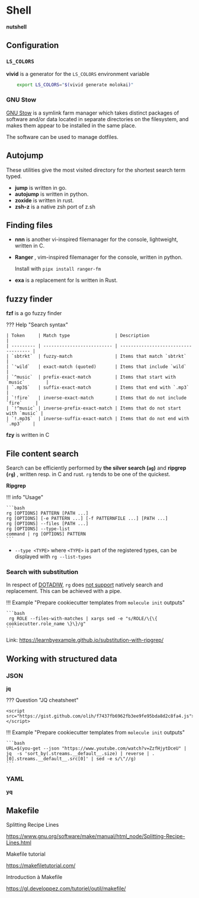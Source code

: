# Shell

<!-- <div class="mdc-card"> -->
<!--   <div class="mdc-card__primary-action" tabindex="0"> -->
<!--   </div> -->

<!--   qsdsqsdqsd -->
<!-- </div> -->

**nutshell** <badge-start repo='nushell/nushell'></badge-stars>

## Configuration

### `LS_COLORS`

**vivid** <badge-stars repo='sharkdp/vivid'></badge-stars> is a generator for the `LS_COLORS` environment variable

``` bash
    export LS_COLORS="$(vivid generate molokai)"
```

### GNU Stow

[GNU Stow](https://www.gnu.org/software/stow/) is a symlink farm manager which takes distinct packages of software and/or data located in separate directories on the filesystem, and makes them appear to be installed in the same place.

The software can be used to manage dotfiles.

## Autojump

These utilities give the most visited directory for the shortest search term typed.

- **jump** <badge-stars repo='gsamokovarov/jump'></badge-stars> is written in go. 
- **autojump** <badge-stars repo='wting/autojump'></badge-stars> is written in python.
- **zoxide** <badge-stars repo='ajeetdsouza/zoxide'></badge-stars> is written in rust.
- **zsh-z** <badge-stars repo='agkozak/zsh-z'></badge-stars> is a native zsh port of z.sh


## Finding files 


- **nnn** <badge-stars repo='jarun/nnn'></badge-stars> <badge-doc href="https://github.com/jarun/nnn/wiki"></badge-doc> is another vi-inspired filemanager for the console, lightweight, written in C.
- **Ranger** <badge-stars repo='ranger/ranger'></badge-stars> <badge-doc href="https://ranger.github.io"></badge-doc>, vim-inspired filemanager for the console, written in python.

    Install with `pipx install ranger-fm`

- **exa** <badge-stars repo='ogham/exa'></badge-stars> <badge-doc href="https://the.exa.website/"></badge-doc> is a replacement for ls written in Rust.


## fuzzy finder

**fzf** <badge-stars repo='junegunn/fzf'></badge-stars> <badge-doc href="https://github.com/junegunn/fzf#table-of-contents"></badge-doc> is a go fuzzy finder


??? Help "Search syntax"

    | Token     | Match type                 | Description                          |
    | --------- | -------------------------- | ------------------------------------ |
    | `sbtrkt`  | fuzzy-match                | Items that match `sbtrkt`            |
    | `'wild`   | exact-match (quoted)       | Items that include `wild`            |
    | `^music`  | prefix-exact-match         | Items that start with `music`        |
    | `.mp3$`   | suffix-exact-match         | Items that end with `.mp3`           |
    | `!fire`   | inverse-exact-match        | Items that do not include `fire`     |
    | `!^music` | inverse-prefix-exact-match | Items that do not start with `music` |
    | `!.mp3$`  | inverse-suffix-exact-match | Items that do not end with `.mp3`    |


**fzy** <badge-stars repo='jhawthorn/fzy'></badge-stars> is written in C


## File content search 

Search can be efficiently performed by **the silver search (`ag`)** <badge-stars repo='ggreer/the_silver_searcher'></badge-stars> <badge-doc href='https://geoff.greer.fm/ag/'></badge-doc> and **ripgrep (`rg`)** <badge-stars repo='BurntSushi/ripgrep'></badge-stars> <badge-doc logo='Markdown' href='https://github.com/BurntSushi/ripgrep/blob/master/GUIDE.md'></badge-doc>, written resp. in C and rust. `rg` tends to be one of the quickest.

**Ripgrep**

!!! info "Usage"

	```bash
	rg [OPTIONS] PATTERN [PATH ...]
	rg [OPTIONS] [-e PATTERN ...] [-f PATTERNFILE ...] [PATH ...]
	rg [OPTIONS] --files [PATH ...]
	rg [OPTIONS] --type-list
	command | rg [OPTIONS] PATTERN
	```

- `--type <TYPE>` where `<TYPE>` is part of the registered types, can be displayed with `rg --list-types`

### Search with substitution

In respect of [DOTADIW](https://en.wikipedia.org/wiki/Unix_philosophy#Do_One_Thing_and_Do_It_Well), `rg` does [not support](https://github.com/BurntSushi/ripgrep/issues/74) natively search and replacement. This can be achieved with a pipe.

!!! Example  "Prepare cookiecutter templates from `molecule init` outputs"

    ```bash
     rg ROLE --files-with-matches | xargs sed -e "s/ROLE/\{\{ cookiecutter.role_name \}\}/g"
    ```

Link: https://learnbyexample.github.io/substitution-with-ripgrep/

## Working with structured data

### JSON


**jq** <badge-stars repo='stedolan/jq'></badge-stars> <badge-doc href="https://stedolan.github.io/jq/"></badge-doc>

??? Question "JQ cheatsheet"
  
    <script src="https://gist.github.com/olih/f7437fb6962fb3ee9fe95bda8d2c8fa4.js"></script>


!!! Example  "Prepare cookiecutter templates from `molecule init` outputs"

    ```bash
    URL=$(you-get --json "https://www.youtube.com/watch?v=ZzfHjytDceU" | jq  -s 'sort_by(.streams.__default__.size) | reverse | .[0].streams.__default__.src[0]' | sed -e s/\"//g)
    ```

### YAML

**yq** <badge-stars repo='mikefarah/yq'></badge-stars> <badge-doc href="https://mikefarah.gitbook.io/yq/"></badge-doc>


## Makefile

Splitting Recipe Lines

https://www.gnu.org/software/make/manual/html_node/Splitting-Recipe-Lines.html

Makefile tutorial

https://makefiletutorial.com/


Introduction à Makefile 

https://gl.developpez.com/tutoriel/outil/makefile/

